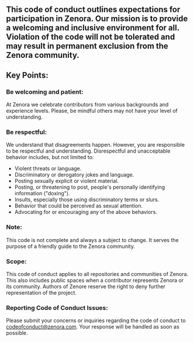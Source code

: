 ## This code of conduct outlines expectations for participation in Zenora. Our mission is to provide a welcoming and inclusive environment for all. Violation of the code will not be tolerated and may result in permanent exclusion from the Zenora community.


## Key Points:


### Be welcoming and patient:
At Zenora we celebrate contributors from various backgrounds and experience levels. Please, be mindful others may not have your level of understanding. 

### Be respectful:  
We understand that disagreements happen. However, you are responsible to be respectful and understanding. Disrespectful and unacceptable behavior includes, but not limited to:

* Violent threats or language.
* Discriminatory or derogatory jokes and language.
* Posting sexually explicit or violent material.
* Posting, or threatening to post, people's personally identifying information ("doxing").
* Insults, especially those using discriminatory terms or slurs.
* Behavior that could be perceived as sexual attention.
* Advocating for or encouraging any of the above behaviors.

### Note:
This code is not complete and always a subject to change. It serves the purpose of a friendly guide to the Zenora community. 

### Scope:

This code of conduct applies to all repositories and communities of Zenora. This also includes public spaces when a contributor represents Zenora or its community. Authors of Zenore reserve the right to deny further representation of the project.

### Reporting Code of Conduct Issues:

Please submit your concerns or inquiries regarding the code of conduct to codeofconduct@zenora.com. Your response will be handled as soon as possible.

